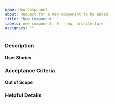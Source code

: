 ```yaml
---
name: New Component
about: Request for a new component to be added.
title: "New Component: "
labels: new component, 0 - new, architecture
assignees: ""
---
```


### Description

#### User Stories

### Acceptance Criteria <!--(a.k.a. Requirements)-->

#### Out of Scope <!--(anything not v1)-->

### Helpful Details
